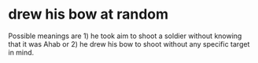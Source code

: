 # drew his bow at random

Possible meanings are 1) he took aim to shoot a soldier without knowing that it was Ahab or 2) he drew his bow to shoot without any specific target in mind.

